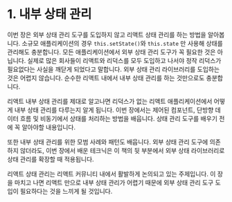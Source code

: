 # 1. 내부 상태 관리

이번 장은 외부 상태 관리 도구를 도입하지 않고 리액트 상태 관리를 하는 방법을 알아봅니다. 소규모 애플리케이션의 경우 `this.setState()`와 `this.state` 만 사용해 상태를 관리해도 충분합니다. 모든 애플리케이션에서 외부 상태 관리 도구가 꼭 필요한 것은 아닙니다. 실제로 많은 회사들이 리액트와 리덕스를 모두 도입하고 나서야 정작 리덕스가 필요없다는 사실을 깨닫게 되었다고 말합니다. 외부 상태 관리 라이브러리를 도입하는 것은 어렵지 않습니다. 순수한 리액트 내에서 내부 상태 관리를 하는 것만으로도 충분합니다.

리액트 내부 상태 관리를 제대로 알고나면 리덕스가 없는 리액트 애플리케이션에서 어떻게 내부 상태 관리를 다루는지 알게 됩니다. 이번 장에서는 제어된 컴포넌트, 단방향 데이터 흐름 및 비동기에서 상태를 처리하는 방법을 배웁니다. 상태 관리 도구를 배우기 전에 꼭 알아야할 내용입니다.

또한 내부 상태 관리를 위한 모범 사례와 패턴도 배웁니다. 외부 상태 관리 도구에 의존하지 않더라도, 이번 장에서 배운 테크닉은 이 책의 뒷 부분에서 외부 상태 라이브러리로 상태 관리를 확장할 때 적용됩니다.

리액트 상태 관리는 리액트 커뮤니티 내에서 활발하게 논의되고 있는 주제입니다. 이 장을 마치고 나면 리액트 만으로 내부 상태 관리가 어렵기 때문에 외부 상태 관리 도구 도입이 필요하다는 것을 느끼게 될 것입니다.